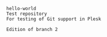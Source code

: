     hello-world
    Test repository
    For testing of Git support in Plesk
    
    Edition of branch 2
    
